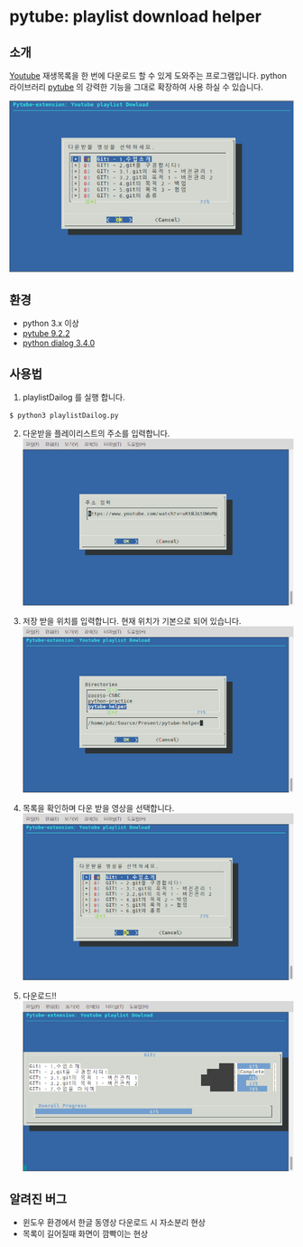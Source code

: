 # pytube: playlist download helper
## 소개

[Youtube]() 재생목록을 한 번에 다운로드 할 수 있게 도와주는 프로그램입니다.  python 라이브러리 [pytube]() 의 강력한 기능을 그대로 확장하여 사용 하실 수 있습니다.  

<a href=""><img src="./images/dn_example.gif"></a>

## 환경

* python 3.x 이상
* [pytube 9.2.2](https://github.com/nficano/pytube)
* [python dialog 3.4.0 ](http://pythondialog.sourceforge.net)



## 사용법

1. playlistDailog 를 실행 합니다.

```shell
$ python3 playlistDailog.py
```

2. 다운받을 플레이리스트의 주소를 입력합니다.
   <a href=""><img src="./images/001.png"></a>


3. 저장 받을 위치를 입력합니다. 현재 위치가 기본으로 되어 있습니다.
   <a href=""><img src="./images/002.png"></a>

4. 목록을 확인하며 다운 받을 영상을 선택합니다.
   <a href=""><img src="./images/003.png"></a>

5. 다운로드!!
   <a href=""><img src="./images/005.png"></a>



## 알려진 버그

* 윈도우 환경에서 한글 동영상 다운로드 시 자소분리 현상
* 목록이 길어질때 화면이 깜빡이는 현상
